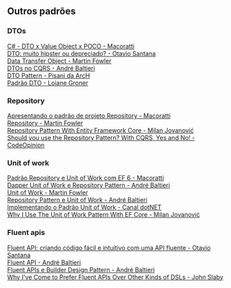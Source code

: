 ## Outros padrões

### DTOs
[C# - DTO x Value Object x POCO - Macoratti](https://www.macoratti.net/19/07/c_dtovopc1.htm)\
[DTO: muito hipster ou depreciado? - Otavio Santana](https://www.infoq.com/br/articles/dto-hipster-ou-depreciado/)\
[Data Transfer Object - Martin Fowler](https://martinfowler.com/eaaCatalog/dataTransferObject.html)\
[DTOs no CQRS - André Baltieri](https://balta.io/cursos/criando-apis-com-nest-framework/criando-apis-com-nest-framework-dtos-no-cqrs)\
[DTO Pattern - Pisani da ArcH](https://www.youtube.com/watch?v=SQM2U8b_9Ig)\
[Padrão DTO - Loiane Groner](https://www.youtube.com/watch?v=xeOBISdqTQc)

### Repository
[Apresentando o padrão de projeto Repository - Macoratti](https://www.macoratti.net/11/10/net_pr1.htm)\
[Repository - Martin Fowler](https://martinfowler.com/eaaCatalog/repository.html)\
[Repository Pattern With Entity Framework Core - Milan Jovanović](https://www.youtube.com/watch?v=h4KIngWVpfU)\
[Should you use the Repository Pattern? With CQRS, Yes and No! - CodeOpinion](https://www.youtube.com/watch?v=01lygxvbao4)

### Unit of work
[Padrão Repository e Unit of Work com EF 6 - Macoratti](https://www.macoratti.net/16/01/net_uow1.htm)\
[Dapper Unit of Work e Repository Pattern - André Baltieri](https://balta.io/blog/dapper-unit-of-work-repository-pattern)\
[Unit of Work - Martin Fowler](https://martinfowler.com/eaaCatalog/unitOfWork.html)\
[Repository Pattern e Unit of Work - André Baltieri](https://www.youtube.com/watch?v=HdsRpSK4PUg)\
[Implementando o Padrão Unit of Work - Canal dotNET](https://www.youtube.com/watch?v=DZZSmllmydc)\
[Why I Use The Unit of Work Pattern With EF Core - Milan Jovanović](https://www.youtube.com/watch?v=vN_j1Bs0ALU)

### Fluent apis
[Fluent API: criando código fácil e intuitivo com uma API fluente - Otavio Santana](https://www.zup.com.br/blog/fluent-api)\
[Fluent API - André Baltieri](https://balta.io/blog/csharp-fluent-apis)\
[Fluent APIs e Builder Design Pattern - André Baltieri](https://www.youtube.com/watch?v=9LioPE7eXSk)\
[Why I've Come to Prefer Fluent APIs Over Other Kinds of DSLs - John Slaby](https://www.infoq.com/presentations/dsl-fluent-api/)
